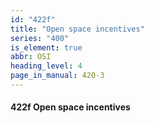 ```yaml
---
id: "422f"
title: "Open space incentives"
series: "400"
is_element: true
abbr: OSI
heading_level: 4
page_in_manual: 420-3
---
```


#### 422f Open space incentives